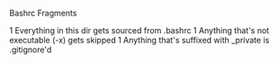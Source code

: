 Bashrc Fragments

1  Everything in this dir gets sourced from .bashrc
1  Anything that's not executable (-x) gets skipped
1  Anything that's suffixed with _private is .gitignore'd
